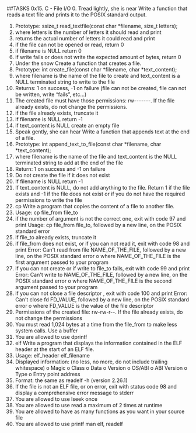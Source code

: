##TASKS
0x15. C - File I/O
0. Tread lightly, she is near
Write a function that reads a text file and prints it to the POSIX standard output.
1.	Prototype: ssize_t read_textfile(const char *filename, size_t letters);
2.	where letters is the number of letters it should read and print
3.	returns the actual number of letters it could read and print
4.	if the file can not be opened or read, return 0
5.	if filename is NULL return 0
6.	if write fails or does not write the expected amount of bytes, return 0
1. Under the snow
Create a function that creates a file.
1.	Prototype: int create_file(const char *filename, char *text_content);
2.	where filename is the name of the file to create and text_content is a NULL terminated string to write to the file
3.	Returns: 1 on success, -1 on failure (file can not be created, file can not be written, write “fails”, etc…)
4.	The created file must have those permissions: rw-------. If the file already exists, do not change the permissions.
5.	if the file already exists, truncate it
6.	if filename is NULL return -1
7.	if text_content is NULL create an empty file
2. Speak gently, she can hear
Write a function that appends text at the end of a file.
1.	Prototype: int append_text_to_file(const char *filename, char *text_content);
2.	where filename is the name of the file and text_content is the NULL terminated string to add at the end of the file
3.	Return: 1 on success and -1 on failure
4.	Do not create the file if it does not exist
5.	If filename is NULL return -1
6.	If text_content is NULL, do not add anything to the file. Return 1 if the file exists and -1 if the file does not exist or if you do not have the required permissions to write the file
3. cp
Write a program that copies the content of a file to another file.
1.	Usage: cp file_from file_to
2.	if the number of argument is not the correct one, exit with code 97 and print Usage: cp file_from file_to, followed by a new line, on the POSIX standard error
3.	if file_to already exists, truncate it
4.	if file_from does not exist, or if you can not read it, exit with code 98 and print Error: Can't read from file NAME_OF_THE_FILE, followed by a new line, on the POSIX standard error
o	where NAME_OF_THE_FILE is the first argument passed to your program
5.	if you can not create or if write to file_to fails, exit with code 99 and print Error: Can't write to NAME_OF_THE_FILE, followed by a new line, on the POSIX standard error
o	where NAME_OF_THE_FILE is the second argument passed to your program
6.	if you can not close a file descriptor , exit with code 100 and print Error: Can't close fd FD_VALUE, followed by a new line, on the POSIX standard error
o	where FD_VALUE is the value of the file descriptor
7.	Permissions of the created file: rw-rw-r--. If the file already exists, do not change the permissions
8.	You must read 1,024 bytes at a time from the file_from to make less system calls. Use a buffer
9.	You are allowed to use dprintf
4. elf
Write a program that displays the information contained in the ELF header at the start of an ELF file.
1.	Usage: elf_header elf_filename
2.	Displayed information: (no less, no more, do not include trailing whitespace)
o	Magic
o	Class
o	Data
o	Version
o	OS/ABI
o	ABI Version
o	Type
o	Entry point address
3.	Format: the same as readelf -h (version 2.26.1)
4.	If the file is not an ELF file, or on error, exit with status code 98 and display a comprehensive error message to stderr
5.	You are allowed to use lseek once
6.	You are allowed to use read a maximum of 2 times at runtime
7.	You are allowed to have as many functions as you want in your source file
8.	You are allowed to use printf
man elf, readelf


